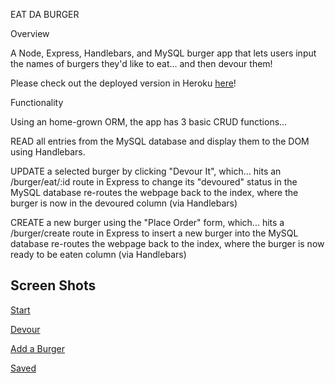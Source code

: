 EAT DA BURGER 

Overview

A Node, Express, Handlebars, and MySQL burger app that lets users input the names of burgers they'd like to eat... and then devour them! 

Please check out the deployed version in Heroku [here](https://burgersmmm.herokuapp.com/index)!


Functionality

Using an home-grown ORM, the app has 3 basic CRUD functions...

READ all entries from the MySQL database and display them to the DOM using Handlebars.

UPDATE a selected burger by clicking "Devour It", which...
hits an /burger/eat/:id route in Express to change its "devoured" status in the MySQL database
re-routes the webpage back to the index, where the burger is now in the devoured column (via Handlebars)

CREATE a new burger using the "Place Order" form, which...
hits a /burger/create route in Express to insert a new burger into the MySQL database
re-routes the webpage back to the index, where the burger is now ready to be eaten column (via Handlebars)

## Screen Shots
[Start](https://user-images.githubusercontent.com/26799439/35938669-d0102966-0c17-11e8-922c-e209dd962672.png)

[Devour](https://user-images.githubusercontent.com/26799439/35938721-052fe618-0c18-11e8-86c2-393f2c98d181.png)

[Add a Burger](https://user-images.githubusercontent.com/26799439/35938776-3af5e6f8-0c18-11e8-9204-500401144a64.png)

[Saved](https://user-images.githubusercontent.com/26799439/36029561-be41e552-0d71-11e8-8792-47b71f3dd342.png)



